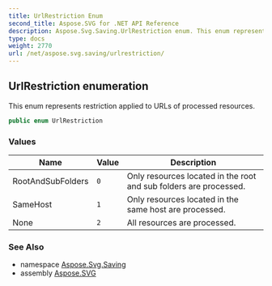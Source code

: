 ```yaml
---
title: UrlRestriction Enum
second_title: Aspose.SVG for .NET API Reference
description: Aspose.Svg.Saving.UrlRestriction enum. This enum represents restriction applied to URLs of processed resources
type: docs
weight: 2770
url: /net/aspose.svg.saving/urlrestriction/
---
```

## UrlRestriction enumeration

This enum represents restriction applied to URLs of processed resources.

```csharp
public enum UrlRestriction
```

### Values

| Name | Value | Description |
| --- | --- | --- |
| RootAndSubFolders | `0` | Only resources located in the root and sub folders are processed. |
| SameHost | `1` | Only resources located in the same host are processed. |
| None | `2` | All resources are processed. |

### See Also

* namespace [Aspose.Svg.Saving](../../aspose.svg.saving/)
* assembly [Aspose.SVG](../../)

